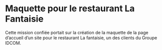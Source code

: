 # Maquette pour le restaurant La Fantaisie
Cette mission confiée portait sur la création de la maquette de la page d’accueil d’un site pour le restaurant La fantaisie, un des clients du Groupe IDCOM.
